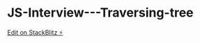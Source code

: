 # JS-Interview---Traversing-tree

[Edit on StackBlitz ⚡️](https://stackblitz.com/edit/typescript-scdjsf)